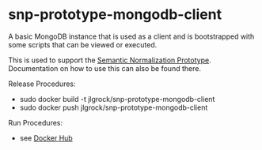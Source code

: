 # snp-prototype-mongodb-client

A basic MongoDB instance that is used as a client and is bootstrapped with some scripts that can be viewed or executed.  

This is used to support the [Semantic Normalization Prototype](https://github.com/jlgrock/snp-prototype).  Documentation on how to use this can also be found there.

Release Procedures:
  - sudo docker build -t jlgrock/snp-prototype-mongodb-client
  - sudo docker push jlgrock/snp-prototype-mongodb-client

Run Procedures:
  - see [Docker Hub](https://registry.hub.docker.com/u/jlgrock/snp-prototype-mongodb-client/)
